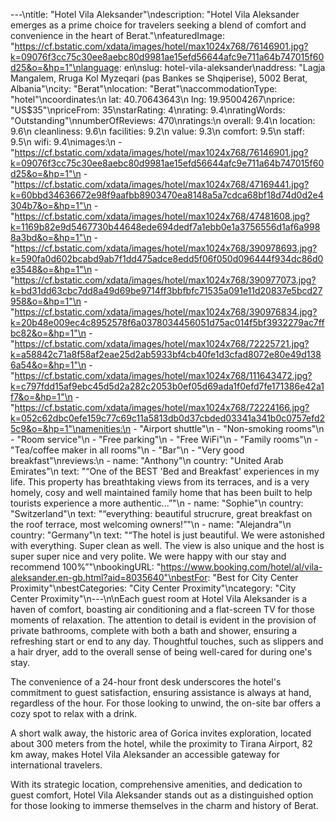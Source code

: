 ---\ntitle: "Hotel Vila Aleksander"\ndescription: "Hotel Vila Aleksander emerges as a prime choice for travelers seeking a blend of comfort and convenience in the heart of Berat."\nfeaturedImage: "https://cf.bstatic.com/xdata/images/hotel/max1024x768/76146901.jpg?k=09076f3cc75c30ee8aebc80d9981ae15efd56644afc9e711a64b747015f60d25&o=&hp=1"\nlanguage: en\nslug: hotel-vila-aleksander\naddress: "Lagja Mangalem, Rruga Kol Myzeqari (pas Bankes se Shqiperise), 5002 Berat, Albania"\ncity: "Berat"\nlocation: "Berat"\naccommodationType: "hotel"\ncoordinates:\n  lat: 40.70643643\n  lng: 19.95004267\nprice: "US$35"\npriceFrom: 35\nstarRating: 4\nrating: 9.4\nratingWords: "Outstanding"\nnumberOfReviews: 470\nratings:\n  overall: 9.4\n  location: 9.6\n  cleanliness: 9.6\n  facilities: 9.2\n  value: 9.3\n  comfort: 9.5\n  staff: 9.5\n  wifi: 9.4\nimages:\n  - "https://cf.bstatic.com/xdata/images/hotel/max1024x768/76146901.jpg?k=09076f3cc75c30ee8aebc80d9981ae15efd56644afc9e711a64b747015f60d25&o=&hp=1"\n  - "https://cf.bstatic.com/xdata/images/hotel/max1024x768/47169441.jpg?k=60bbd34636672e98f9aafbb8903470ea8148a5a7cdca68bf18d74d0d2e4304b7&o=&hp=1"\n  - "https://cf.bstatic.com/xdata/images/hotel/max1024x768/47481608.jpg?k=1169b82e9d5467730b44648ede694dedf7a1ebb0e1a3756556d1af6a9988a3bd&o=&hp=1"\n  - "https://cf.bstatic.com/xdata/images/hotel/max1024x768/390978693.jpg?k=590fa0d602bcabd9ab7f1dd475adce8edd5f06f050d096444f934dc86d0e3548&o=&hp=1"\n  - "https://cf.bstatic.com/xdata/images/hotel/max1024x768/390977073.jpg?k=bd31dd63cbc7dd8a49d69be9714ff3bbfbfc71535a091e11d20837e5bcd27958&o=&hp=1"\n  - "https://cf.bstatic.com/xdata/images/hotel/max1024x768/390976834.jpg?k=20b48e009ec4c8952578f6a0378034456051d75ac014f5bf3932279ac7ffbc82&o=&hp=1"\n  - "https://cf.bstatic.com/xdata/images/hotel/max1024x768/72225721.jpg?k=a58842c71a8f58af2eae25d2ab5933bf4cb40fe1d3cfad8072e80e49d1386a54&o=&hp=1"\n  - "https://cf.bstatic.com/xdata/images/hotel/max1024x768/111643472.jpg?k=c797fdd15af9ebc45d5d2a282c2053b0ef05d69ada1f0efd7fe171386e42a1f7&o=&hp=1"\n  - "https://cf.bstatic.com/xdata/images/hotel/max1024x768/72224166.jpg?k=052c62dbc0efe159c77c69c11a5813db0d37cbded03341a341b0c0757efd25c9&o=&hp=1"\namenities:\n  - "Airport shuttle"\n  - "Non-smoking rooms"\n  - "Room service"\n  - "Free parking"\n  - "Free WiFi"\n  - "Family rooms"\n  - "Tea/coffee maker in all rooms"\n  - "Bar"\n  - "Very good breakfast"\nreviews:\n  - name: "Anthony"\n    country: "United Arab Emirates"\n    text: "“One of the BEST 'Bed and Breakfast' experiences in my life. This property has breathtaking views from its terraces, and is a very homely, cosy and well maintained family home that has been built to help tourists experience a more authentic...”"\n  - name: "Sophie"\n    country: "Switzerland"\n    text: "“everything: beautiful strucrure, great breakfast on the roof terrace, most welcoming owners!”"\n  - name: "Alejandra"\n    country: "Germany"\n    text: "“The hotel is just beautiful. We were astonished with everything. Super clean as well. The view is also unique and the host is super super nice and very polite. We were happy with our stay and recommend 100%”"\nbookingURL: "https://www.booking.com/hotel/al/vila-aleksander.en-gb.html?aid=8035640"\nbestFor: "Best for City Center Proximity"\nbestCategories: "City Center Proximity"\ncategory: "City Center Proximity"\n---\n\nEach guest room at Hotel Vila Aleksander is a haven of comfort, boasting air conditioning and a flat-screen TV for those moments of relaxation. The attention to detail is evident in the provision of private bathrooms, complete with both a bath and shower, ensuring a refreshing start or end to any day. Thoughtful touches, such as slippers and a hair dryer, add to the overall sense of being well-cared for during one's stay.

The convenience of a 24-hour front desk underscores the hotel's commitment to guest satisfaction, ensuring assistance is always at hand, regardless of the hour. For those looking to unwind, the on-site bar offers a cozy spot to relax with a drink.

A short walk away, the historic area of Gorica invites exploration, located about 300 meters from the hotel, while the proximity to Tirana Airport, 82 km away, makes Hotel Vila Aleksander an accessible gateway for international travelers.

With its strategic location, comprehensive amenities, and dedication to guest comfort, Hotel Vila Aleksander stands out as a distinguished option for those looking to immerse themselves in the charm and history of Berat.